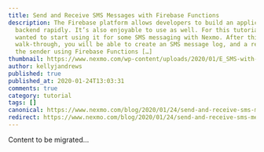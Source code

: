```yaml
---
title: Send and Receive SMS Messages with Firebase Functions
description: The Firebase platform allows developers to build an application
  backend rapidly. It’s also enjoyable to use as well. For this tutorial, I
  wanted to start using it for some SMS messaging with Nexmo. After this
  walk-through, you will be able to create an SMS message log, and a response to
  the sender using Firebase Functions […]
thumbnail: https://www.nexmo.com/wp-content/uploads/2020/01/E_SMS-with-Firebase_1200x600.png
author: kellyjandrews
published: true
published_at: 2020-01-24T13:03:31
comments: true
category: tutorial
tags: []
canonical: https://www.nexmo.com/blog/2020/01/24/send-and-receive-sms-messages-with-firebase-functions-dr
redirect: https://www.nexmo.com/blog/2020/01/24/send-and-receive-sms-messages-with-firebase-functions-dr
---
```

Content to be migrated...
